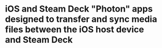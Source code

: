 # iOS and Steam Deck "Photon" apps designed to transfer and sync media files between the iOS host device and Steam Deck
